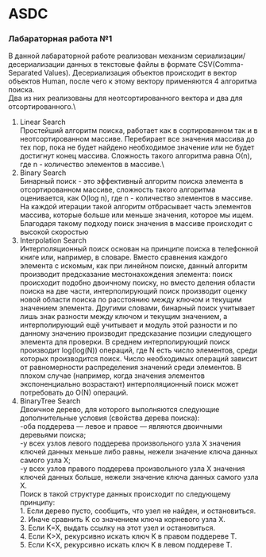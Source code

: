 # ASDC
### Лабараторная работа №1
В данной лабараторной работе реализован механизм сериализации/десериализации данных в текстовые файлы в формате CSV(Comma-Separated Values).
Десериализация объектов происходит в вектор объектов Human, после чего к этому вектору применяются 4 алгоритма поиска.   
Два из них реализованы для неотсортированного вектора и два для отсортированного.\
1. Linear Search\
  Простейший алгоритм поиска, работает как в сортированном так и в неотсортированном массиве. Перебирает все значения массива до тех пор, пока не будет найдено необходимое значение или не будет достигнут конец массива. Сложность такого алгоритма равна О(n), где n - количество элементов в массиве.\
2. Binary Search\
   Бинарный поиск - это эффективный алгоритм поиска элемента в отсортированном массиве, сложность такого алгоритма оценивается, как O(log n), где n - количество элементов в массиве. На каждой итерации такой алгоритм отбрасывает часть элементов массива, которые больше или меньше значения, которое мы ищем. Благодаря такому подходу поиск значения в массиве происходит с высокой скоростью
3. Interpolation Search\
   Интерполяционный поиск основан на принципе поиска в телефонной книге или, например, в словаре. Вместо сравнения каждого элемента с искомым, как при линейном поиске, данный алгоритм производит предсказание местонахождения элемента: поиск происходит подобно двоичному поиску, но вместо деления области поиска на две части, интерполирующий поиск производит оценку новой области поиска по расстоянию между ключом и текущим значением элемента. Другими словами, бинарный поиск учитывает лишь знак разности между ключом и текущим значением, а интерполирующий ещё учитывает и модуль этой разности и по данному значению производит предсказание позиции следующего элемента для проверки. В среднем интерполирующий поиск производит log(log(N)) операций, где N есть число элементов, среди которых производится поиск. Число необходимых операций зависит от равномерности распределения значений среди элементов. В плохом случае (например, когда значения элементов экспоненциально возрастают) интерполяционный поиск может потребовать до O(N) операций.
4. BinaryTree Search\
   Двоичное дерево, для которого выполняются следующие дополнительные условия (свойства дерева поиска):\
     -оба поддерева — левое и правое — являются двоичными деревьями поиска;\
     -у всех узлов левого поддерева произвольного узла X значения ключей данных меньше либо равны, нежели значение ключа данных самого узла X;\
     -у всех узлов правого поддерева произвольного узла X значения ключей данных больше, нежели значение ключа данных самого узла X. \
  Поиск в такой структуре данных происходит по следующему принципу:\
       1. Если дерево пусто, сообщить, что узел не найден, и остановиться.\
       2. Иначе сравнить K со значением ключа корневого узла X.\
       3. Если K=X, выдать ссылку на этот узел и остановиться.\
       4. Если K>X, рекурсивно искать ключ K в правом поддереве Т.\
       5. Если K<X, рекурсивно искать ключ K в левом поддереве Т.
  
